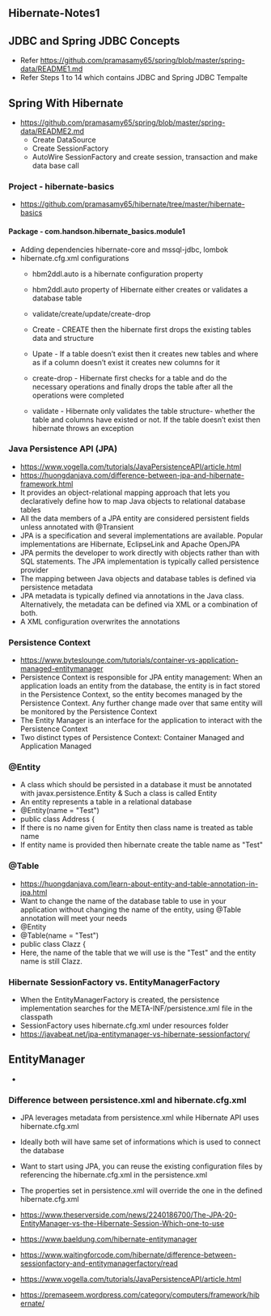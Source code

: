 ## Hibernate-Notes1

## JDBC and Spring JDBC Concepts
 * Refer https://github.com/pramasamy65/spring/blob/master/spring-data/README1.md
 * Refer Steps 1 to 14 which contains JDBC and Spring JDBC Tempalte
 
## Spring With Hibernate
 * https://github.com/pramasamy65/spring/blob/master/spring-data/README2.md
 	* Create DataSource
 	* Create SessionFactory
 	* AutoWire SessionFactory and create session, transaction and make data base call

### Project - hibernate-basics
 * https://github.com/pramasamy65/hibernate/tree/master/hibernate-basics
 
#### Package - com.handson.hibernate_basics.module1
 * Adding dependencies hibernate-core and mssql-jdbc, lombok
 * hibernate.cfg.xml configurations
   * <session-factory> hbm2ddl.auto is a hibernate configuration property
   * hbm2ddl.auto property of Hibernate either creates or validates a database table
   * <property name="hbm2ddl.auto">validate/create/update/create-drop</property>
   
   * Create - CREATE then the hibernate first drops the existing tables data and structure
   * Upate - If a table doesn’t exist then it creates new tables and where as if a column doesn’t exist it creates new columns for it
   * create-drop - Hibernate first checks for a table and do the necessary operations and finally drops the table after all the operations were completed
   * validate - Hibernate only validates the table structure- whether the table and columns have existed or not. If the table doesn’t exist then hibernate throws an exception
   
### Java Persistence API (JPA)
 * https://www.vogella.com/tutorials/JavaPersistenceAPI/article.html
 * https://huongdanjava.com/difference-between-jpa-and-hibernate-framework.html
 * It provides an object-relational mapping approach that lets you declaratively define how to map Java objects to relational database tables
 * All the data members of a JPA entity are considered persistent fields unless annotated with @Transient
 * JPA is a specification and several implementations are available. Popular implementations are Hibernate, EclipseLink and Apache OpenJPA
 * JPA permits the developer to work directly with objects rather than with SQL statements. The JPA implementation is typically called persistence provider
 * The mapping between Java objects and database tables is defined via persistence metadata
 * JPA metadata is typically defined via annotations in the Java class. Alternatively, the metadata can be defined via XML or a combination of both. 
 * A XML configuration overwrites the annotations
 
### Persistence Context
 * https://www.byteslounge.com/tutorials/container-vs-application-managed-entitymanager
 * Persistence Context is responsible for JPA entity management: When an application loads an entity from the database, the entity is in fact stored in the Persistence Context, so the entity becomes managed by the Persistence Context. Any further change made over that same entity will be monitored by the Persistence Context
 * The Entity Manager is an interface for the application to interact with the Persistence Context
 * Two distinct types of Persistence Context: Container Managed and Application Managed

### @Entity
 * A class which should be persisted in a database it must be annotated with javax.persistence.Entity & Such a class is called Entity
 * An entity represents a table in a relational database
 * @Entity(name = "Test")
 * public class Address {
  * If there is no name given for Entity then class name is treated as table name
  * If entity name is provided then hibernate create the table name as "Test"

### @Table
 * https://huongdanjava.com/learn-about-entity-and-table-annotation-in-jpa.html
 * Want to change the name of the database table to use in your application without changing the name of the entity, using @Table annotation will meet your needs
  * @Entity
  * @Table(name = "Test")
  * public class Clazz {
 * Here, the name of the table that we will use is the "Test" and the entity name is still Clazz.
 
### Hibernate SessionFactory vs. EntityManagerFactory
 * When the EntityManagerFactory is created, the persistence implementation searches for the META-INF/persistence.xml file in the classpath
 * SessionFactory uses hibernate.cfg.xml under resources folder
 * https://javabeat.net/jpa-entitymanager-vs-hibernate-sessionfactory/
 
## EntityManager
 * 
 
### Difference between persistence.xml and hibernate.cfg.xml 
 * JPA leverages metadata from persistence.xml while Hibernate API uses hibernate.cfg.xml
 * Ideally both will have same set of informations which is used to connect the database
 * Want to start using JPA, you can reuse the existing configuration files by referencing the hibernate.cfg.xml in the persistence.xml
 * The properties set in persistence.xml will override the one in the defined hibernate.cfg.xml
 
* https://www.theserverside.com/news/2240186700/The-JPA-20-EntityManager-vs-the-Hibernate-Session-Which-one-to-use
* https://www.baeldung.com/hibernate-entitymanager
* https://www.waitingforcode.com/hibernate/difference-between-sessionfactory-and-entitymanagerfactory/read
* https://www.vogella.com/tutorials/JavaPersistenceAPI/article.html
* https://premaseem.wordpress.com/category/computers/framework/hibernate/